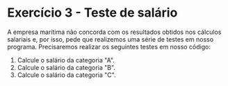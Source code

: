 # Exercício 3 - Teste de salário
A empresa marítima não concorda com os resultados obtidos nos cálculos salariais e, por isso, pede que realizemos uma série de testes em nosso programa. Precisaremos realizar os seguintes testes em nosso código:

1. Calcule o salário da categoria "A".
2. Calcule o salário da categoria "B".
3. Calcule o salário da categoria "C".
